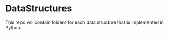 # DataStructures

This repo will contain folders for each data structure that is implemented in Python.